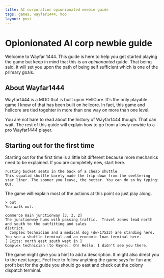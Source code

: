 ```yaml
---
title: AI corporation opionionated newbie guide
tags: games, wayfar1444, moo
layout: post
---
```

# Opionionated AI corp newbie guide
Welcome to Wayfar 1444. This guide is here to help you get started playing the game but keep in mind that this is an _opinionanted_ guide. That being said, it will set you upon the path of being self sufficient which is one of the primary goals.

## About Wayfar1444
Wayfar1444 is a MOO that is built upon HellCore. It's the only playable game I know of that has been built on hellcore. In fact, this game and hellcore are tied togehter in more than one way on more than one level.

You are not hare to read about the history of Wayfar1444 though. That can wait. The rest of this guide will explain how to go from a lowly newbie to a pro Wayfar1444 player.

## Starting out for the first time
Starting out for the first time is a little bit different because more mechanics need to be explained. If you are completely new, start here.

	rusting bucket seats in the back of a cheap shuttle
	This squalid shuttle barely made the trip down from the sweltering star liner. The sooner you leave, the better. You can do so by typing: OUT.

The game will explain most of the actions at this point so just play along.

	> out
	You walk out.

	commerce main junctionway [3, 3, 2]
	The junctionway hums with passing traffic.  Travel zones lead north and south to the outfitting and sales 
	district.
	  Complex technician and a medical dog (dw-17523) are standing here.
	You see a shuttle terminal and an economic loan terminal here.
	[ Exits: north east south west in ]
	Complex technician [to Rayne]: Oh! Hello, I didn't see you there.

The game might give you a hint to add a description. It might also direct you to the next target. Feel free to follow anything the game says for fun and profit but for the guide you should go east and check out the colony dispatch terminal.